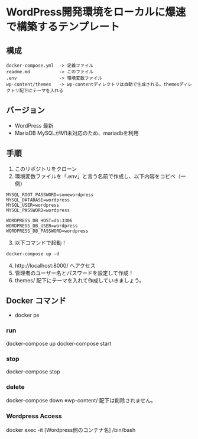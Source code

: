 # WordPress開発環境をローカルに爆速で構築するテンプレート

## 構成
```
docker-compose.yml  -> 定義ファイル
readme.md           -> このファイル
.env                -> 環境変数ファイル
wp-content/themes   -> wp-contentディレクトリは自動で生成される。themesディレクトリ配下にテーマを入れる
```

## バージョン
- WordPress   最新
- MariaDB     MySQLがM1未対応のため、mariadbを利用

## 手順
1. このリポジトリをクローン
2. 環境変数ファイルを「.env」と言う名前で作成し、以下内容をコピペ（一例）<br>
```
MYSQL_ROOT_PASSWORD=somewordpress
MYSQL_DATABASE=wordpress
MYSQL_USER=wordpress
MYSQL_PASSWORD=wordpress

WORDPRESS_DB_HOST=db:3306
WORDPRESS_DB_USER=wordpress
WORDPRESS_DB_PASSWORD=wordpress
```
3. 以下コマンドで起動！
```
docker-compose up -d
```
4. http://localhost:8000/ へアクセス
5. 管理者のユーザー名とパスワードを設定して作成！
6. themes/ 配下にテーマを入れて作成していきましょう。

## Docker コマンド
- docker ps

### run
docker-compose up
docker-compose start

### stop
docker-compose stop

### delete
docker-compose down
※wp-content/ 配下は削除されません。

### Wordpress Access
docker exec -it [Wordpress側のコンテナ名] /bin/bash



